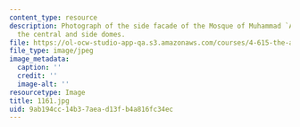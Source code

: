 ```yaml
---
content_type: resource
description: Photograph of the side facade of the Mosque of Muhammad `Ali showing
  the central and side domes.
file: https://ol-ocw-studio-app-qa.s3.amazonaws.com/courses/4-615-the-architecture-of-cairo-spring-2002/9ab194cc14b37aead13fb4a816fc34ec_1161.jpg
file_type: image/jpeg
image_metadata:
  caption: ''
  credit: ''
  image-alt: ''
resourcetype: Image
title: 1161.jpg
uid: 9ab194cc-14b3-7aea-d13f-b4a816fc34ec
---
```

